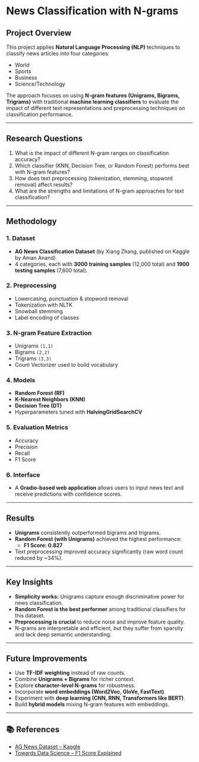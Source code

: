 # News Classification with N-grams  

##  Project Overview  
This project applies **Natural Language Processing (NLP)** techniques to classify news articles into four categories:  
-  World  
-  Sports  
-  Business  
-  Science/Technology  

The approach focuses on using **N-gram features (Unigrams, Bigrams, Trigrams)** with traditional **machine learning classifiers** to evaluate the impact of different text representations and preprocessing techniques on classification performance.  

---

##  Research Questions  
1. What is the impact of different N-gram ranges on classification accuracy?  
2. Which classifier (KNN, Decision Tree, or Random Forest) performs best with N-gram features?  
3. How does text preprocessing (tokenization, stemming, stopword removal) affect results?  
4. What are the strengths and limitations of N-gram approaches for text classification?  

---

##  Methodology  

### 1. Dataset  
- **AG News Classification Dataset** (by Xiang Zhang, published on Kaggle by Aman Anand).  
- 4 categories, each with **3000 training samples** (12,000 total) and **1900 testing samples** (7,600 total).  

### 2. Preprocessing  
- Lowercasing, punctuation & stopword removal  
- Tokenization with NLTK  
- Snowball stemming  
- Label encoding of classes  

### 3. N-gram Feature Extraction  
- Unigrams `(1,1)`  
- Bigrams `(2,2)`  
- Trigrams `(3,3)`  
- Count Vectorizer used to build vocabulary  

### 4. Models  
- **Random Forest (RF)**  
- **K-Nearest Neighbors (KNN)**  
- **Decision Tree (DT)**  
- Hyperparameters tuned with **HalvingGridSearchCV**  

### 5. Evaluation Metrics  
- Accuracy  
- Precision  
- Recall  
- F1 Score  

### 6. Interface  
- A **Gradio-based web application** allows users to input news text and receive predictions with confidence scores.  

---

##  Results  

- **Unigrams** consistently outperformed bigrams and trigrams.  
- **Random Forest (with Unigrams)** achieved the highest performance:  
  - **F1 Score: 0.827**  
- Text preprocessing improved accuracy significantly (raw word count reduced by ~34%).  

---

##  Key Insights  
- **Simplicity works:** Unigrams capture enough discriminative power for news classification.  
- **Random Forest is the best performer** among traditional classifiers for this dataset.  
- **Preprocessing is crucial** to reduce noise and improve feature quality.  
- N-grams are interpretable and efficient, but they suffer from sparsity and lack deep semantic understanding.  

---

##  Future Improvements  
- Use **TF-IDF weighting** instead of raw counts.  
- Combine **Unigrams + Bigrams** for richer context.  
- Explore **character-level N-grams** for robustness.  
- Incorporate **word embeddings (Word2Vec, GloVe, FastText)**.  
- Experiment with **deep learning (CNN, RNN, Transformers like BERT)**.  
- Build **hybrid models** mixing N-gram features with embeddings.  


---

## 📚 References  
- [AG News Dataset – Kaggle](https://www.kaggle.com/datasets/amananandrai/ag-news-classification-dataset)  
- [Towards Data Science – F1 Score Explained](https://towardsdatascience.com/micro-macro-weighted-averages-of-f1-score-clearly-explained-b603420b292f)  
